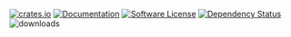 [![crates.io](https://img.shields.io/crates/v/geoip2-codegen?label=latest)](https://crates.io/crates/geoip2-codegen)
[![Documentation](https://docs.rs/geoip2-codegen/badge.svg?version=0.0.1)](https://docs.rs/geoip2-codegen/0.0.1)
[![Software License](https://img.shields.io/badge/license-MIT-brightgreen.svg)](LICENSE)
[![Dependency Status](https://deps.rs/crate/geoip2-codegen/0.0.1/status.svg)](https://deps.rs/crate/geoip2-codegen/0.0.1)
![downloads](https://img.shields.io/crates/d/geoip2-codegen.svg)
